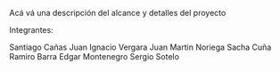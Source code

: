 Acá vá una descripción del alcance y detalles del proyecto

Integrantes:

Santiago Cañas
Juan Ignacio Vergara
Juan Martin Noriega
Sacha Cuña
Ramiro Barra
Edgar Montenegro
Sergio Sotelo